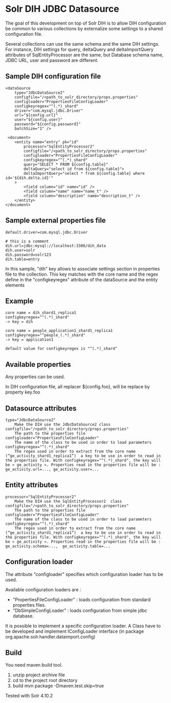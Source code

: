 Solr DIH JDBC Datasource
========================

The goal of this development on top of Solr DIH is to allow DIH configuration be common to various collections by externalize some settings to a shared configuration file.

Several collections can use the same schema and the same DIH settings. For instance, DIH settings for query, deltaQuery and deltaImportQuery attributes of SqlEntityProcessor are the same, but Database schema name, JDBC URL, user and password are different.

Sample DIH configuration file
-----------------------------

	<dataSource 
		type="JdbcDataSource2" 
		configfile="/<path_to_solr_directory/props.properties"
		configloader="PropertiesFileConfigLoader"
		configkeyregex="^(.*)_shard"
		driver="com.mysql.jdbc.Driver"
		url="${config.url}"
		user="${config.user}"
		password="${config.password}"
		batchSize="1" />

	 <document>  
		<entity name="entry" pk="id"
			processor="SqlEntityProcessor2"
			configfile="/<path_to_solr_directory/props.properties"
			configloader="PropertiesFileConfigLoader"
			configkeyregex="^(.*)_shard"
			query="SELECT * FROM ${config.table}"
			deltaQuery="select id from ${config.table}">
			deltaImportQuery="select * from ${config.table} where id='${dih.delta.id}'"
		>  
		    <field column="id" name="id" />  
		    <field column="name" name="name_t" />  
		    <field column="description" name="description_t" />  
		</entity>  
	</document>  
 


Sample external properties file
-------------------------------

```
default.driver=com.mysql.jdbc.Driver

# this is a comment
dih.url=jdbc:mysql://localhost:3306/dih_data
dih.user=solr
dih.password=solr123
dih.table=entry
```

In this sample, "dih" key allows to associate settings section in properties file to the collection.
This key matches with the core name and the regex define in the "configkeyregex" attribute of the dataSource and the entity elements


Example
-------

```
core name = dih_shard1_replica1
configkeyregex="^(.*)_shard"
-> key = dih

core name = people_application1_shard1_replica1
configkeyregex="^people_(.*)_shard"
-> key = application1

default value for configkeyregex is "^(.*)_shard"
```


Available properties
--------------------

Any properties can be used.

In DIH configuration file, all replacer ${config.foo}, will be replace by property key.foo


Datasource attributes
---------------------

```
type="JdbcDataSource2"	
    Make the DIH use the JdbcDataSource2 class
configfile="/<path_to_solr_directory/props.properties"	
    The path to the properties file
configloader="PropertiesFileConfigLoader"	
    The name of the class to be used in order to load parameters
configkeyregex="^(.*)_shard"	
    The regex used in order to extract from the core name (“ge_activity_shard1_replica1”)  a key to be use in order to read in the properties file. With configkeyregex="^(.*)_shard", the key will be « ge_activity ». Properties read in the properties file will be : ge_activity.url=..., ge_activity.user=...
```


Entity attributes
-----------------

```
processor="SqlEntityProcessor2"	
	Make the DIH use the SqlEntityProcessor2  class
configfile="/<path_to_solr_directory/props.properties"	
	The path to the properties file
configloader="PropertiesFileConfigLoader"	
	The name of the class to be used in order to load parameters
configkeyregex="^(.*)_shard"	
	The regex used in order to extract from the core name (“ge_activity_shard1_replica1”)  a key to be use in order to read in the properties file. With configkeyregex="^(.*)_shard", the key will be « ge_activity ». Properties read in the properties file will be : ge_activity.schema=...,  ge_activity.table=...
```

Configuration loader
--------------------

The attribute "configloader" specifies which configuration loader has to be used.

Available configuration loaders are :

* "PropertiesFileConfigLoader" : loads configuration from standard properties files.
* "DbSimpleConfigLoader" : loads configuration from simple jdbc database.

It is possible to implement a specific configuration loader. A Class have to be developed and implement IConfigLoader interface (in package org.apache.solr.handler.dataimport.config)


Build
-----

You need maven build tool.

1. unzip project archive file
2. cd to the project root directory
3. build
   mvn package -Dmaven.test.skip=true


Tested with Solr 4.10.2
    